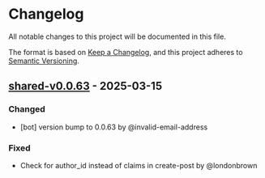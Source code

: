 # Changelog

All notable changes to this project will be documented in this file.

The format is based on [Keep a Changelog](https://keepachangelog.com/en/1.0.0/),
and this project adheres to [Semantic Versioning](https://semver.org/spec/v2.0.0.html).

## [shared-v0.0.63] - 2025-03-15

### Changed
- [bot] version bump to 0.0.63 by @invalid-email-address

### Fixed
- Check for author_id instead of claims in create-post by @londonbrown

[shared-v0.0.63]: https://github.com/londonbrown/blog-lambdas/compare/v0.0.62..shared-v0.0.63

<!-- generated by git-cliff -->

